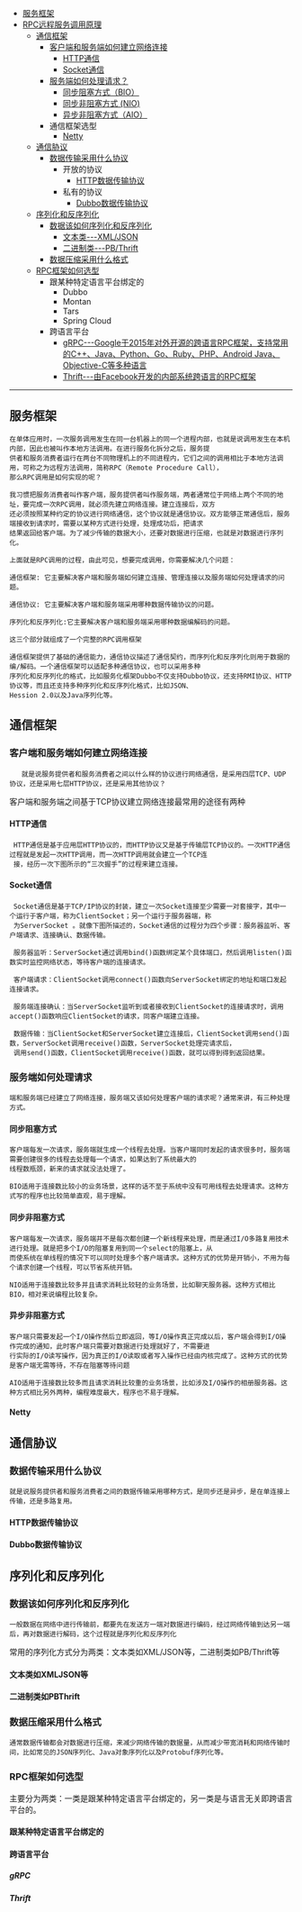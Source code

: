 
* [服务框架](#服务框架)
* [RPC远程服务调⽤原理]()
  * [通信框架](#通信框架)
    * [客户端和服务端如何建⽴⽹络连接](#客户端和服务端如何建⽴⽹络连接)
      * [HTTP通信](#HTTP通信)
      * [Socket通信](#Socket通信)
    * [服务端如何处理请求？](#服务端如何处理请求？)
      * [同步阻塞⽅式（BIO）](#同步阻塞⽅式)
      * [同步⾮阻塞⽅式 (NIO)](#同步⾮阻塞⽅式)
      * [异步⾮阻塞⽅式（AIO）](#异步⾮阻塞⽅式)
    * 通信框架选型
      * [Netty](#Netty)
  * [通信胁议](#通信胁议)
    * [数据传输采⽤什么协议](#数据传输采⽤什么协议)
      * 开放的协议
        * [HTTP数据传输协议](#HTTP数据传输协议)
      * 私有的协议
        * [Dubbo数据传输协议](#Dubbo数据传输协议)
  * [序列化和反序列化](#序列化和反序列化)
    * [数据该如何序列化和反序列化](#数据该如何序列化和反序列化)
      * [⽂本类---XML/JSON](#⽂本类如XMLJSON等)
      * [⼆进制类---PB/Thrift](#⼆进制类如PBThrift)
    * [ 数据压缩采⽤什么格式](#数据压缩采⽤什么格式)
  * [RPC框架如何选型](#RPC框架如何选型)
    * 跟某种特定语⾔平台绑定的
      * Dubbo
      * Montan
      * Tars
      * Spring Cloud
    * 跨语⾔平台
      * [gRPC---Google于2015年对外开源的跨语⾔RPC框架，⽀持常⽤的C++、Java、Python、Go、Ruby、PHP、Android
Java、Objective-C等多种语⾔](#gRPC)
      * [Thrift---由Facebook开发的内部系统跨语⾔的RPC框架](#Thrift)
---


## 服务框架

    
    在单体应⽤时，⼀次服务调⽤发⽣在同⼀台机器上的同⼀个进程内部，也就是说调⽤发⽣在本机内部，因此也被叫作本地⽅法调⽤。在进⾏服务化拆分之后，服务提
    供者和服务消费者运⾏在两台不同物理机上的不同进程内，它们之间的调⽤相⽐于本地⽅法调⽤，可称之为远程⽅法调⽤，简称RPC（Remote Procedure Call），
    那么RPC调⽤是如何实现的呢？
    
    我习惯把服务消费者叫作客户端，服务提供者叫作服务端，两者通常位于⽹络上两个不同的地址，要完成⼀次RPC调⽤，就必须先建⽴⽹络连接。建⽴连接后，双⽅
    还必须按照某种约定的协议进⾏⽹络通信，这个协议就是通信协议。双⽅能够正常通信后，服务端接收到请求时，需要以某种⽅式进⾏处理，处理成功后，把请求
    结果返回给客户端。为了减少传输的数据⼤⼩，还要对数据进⾏压缩，也就是对数据进⾏序列化。
    
    上⾯就是RPC调⽤的过程，由此可⻅，想要完成调⽤，你需要解决几个问题：
    
    通信框架: 它主要解决客户端和服务端如何建⽴连接、管理连接以及服务端如何处理请求的问题。
    
    通信协议: 它主要解决客户端和服务端采⽤哪种数据传输协议的问题。
    
    序列化和反序列化:它主要解决客户端和服务端采⽤哪种数据编解码的问题。
    
    这三个部分就组成了⼀个完整的RPC调⽤框架
    
    通信框架提供了基础的通信能⼒，通信协议描述了通信契约，⽽序列化和反序列化则⽤于数据的编/解码。⼀个通信框架可以适配多种通信协议，也可以采⽤多种
    序列化和反序列化的格式，⽐如服务化框架Dubbo不仅⽀持Dubbo协议，还⽀持RMI协议、HTTP协议等，⽽且还⽀持多种序列化和反序列化格式，⽐如JSON、
    Hession 2.0以及Java序列化等。

## 通信框架
### 客户端和服务端如何建⽴⽹络连接

       就是说服务提供者和服务消费者之间以什么样的协议进⾏⽹络通信，是采⽤四层TCP、UDP协议，还是采⽤七层HTTP协议，还是采⽤其他协议？

客户端和服务端之间基于TCP协议建⽴⽹络连接最常⽤的途径有两种    

#### HTTP通信

     HTTP通信是基于应⽤层HTTP协议的，⽽HTTP协议⼜是基于传输层TCP协议的。⼀次HTTP通信过程就是发起⼀次HTTP调⽤，⽽⼀次HTTP调⽤就会建⽴⼀个TCP连
     接，经历⼀次下图所示的“三次握⼿”的过程来建⽴连接。
     
#### Socket通信

     Socket通信是基于TCP/IP协议的封装，建⽴⼀次Socket连接⾄少需要⼀对套接字，其中⼀个运⾏于客户端，称为ClientSocket；另⼀个运⾏于服务器端，称
     为ServerSocket 。就像下图所描述的，Socket通信的过程分为四个步骤：服务器监听、客户端请求、连接确认、数据传输。
     
     服务器监听：ServerSocket通过调⽤bind()函数绑定某个具体端⼝，然后调⽤listen()函数实时监控⽹络状态，等待客户端的连接请求。

     客户端请求：ClientSocket调⽤connect()函数向ServerSocket绑定的地址和端⼝发起连接请求。
     
     服务端连接确认：当ServerSocket监听到或者接收到ClientSocket的连接请求时，调⽤accept()函数响应ClientSocket的请求，同客户端建⽴连接。

     数据传输：当ClientSocket和ServerSocket建⽴连接后，ClientSocket调⽤send()函数，ServerSocket调⽤receive()函数，ServerSocket处理完请求后，
     调⽤send()函数，ClientSocket调⽤receive()函数，就可以得到得到返回结果。

### 服务端如何处理请求

    端和服务端已经建⽴了⽹络连接，服务端⼜该如何处理客户端的请求呢？通常来讲，有三种处理⽅式。

#### 同步阻塞⽅式

    客户端每发⼀次请求，服务端就⽣成⼀个线程去处理。当客户端同时发起的请求很多时，服务端需要创建很多的线程去处理每⼀个请求，如果达到了系统最⼤的
    线程数瓶颈，新来的请求就没法处理了。
    
    BIO适⽤于连接数⽐较⼩的业务场景，这样的话不⾄于系统中没有可⽤线程去处理请求。这种⽅式写的程序也⽐较简单直观，易于理解。

    
#### 同步⾮阻塞⽅式 

    客户端每发⼀次请求，服务端并不是每次都创建⼀个新线程来处理，⽽是通过I/O多路复⽤技术进⾏处理。就是把多个I/O的阻塞复⽤到同⼀个select的阻塞上，从
    ⽽使系统在单线程的情况下可以同时处理多个客户端请求。这种⽅式的优势是开销⼩，不⽤为每个请求创建⼀个线程，可以节省系统开销。
    
    NIO适⽤于连接数⽐较多并且请求消耗⽐较轻的业务场景，⽐如聊天服务器。这种⽅式相⽐BIO，相对来说编程⽐较复杂。
    
#### 异步⾮阻塞⽅式

    客户端只需要发起⼀个I/O操作然后⽴即返回，等I/O操作真正完成以后，客户端会得到I/O操作完成的通知，此时客户端只需要对数据进⾏处理就好了，不需要进
    ⾏实际的I/O读写操作，因为真正的I/O读取或者写⼊操作已经由内核完成了。这种⽅式的优势是客户端⽆需等待，不存在阻塞等待问题

    AIO适⽤于连接数⽐较多⽽且请求消耗⽐较重的业务场景，⽐如涉及I/O操作的相册服务器。这种⽅式相⽐另外两种，编程难度最⼤，程序也不易于理解。

#### Netty


## 通信胁议
### 数据传输采⽤什么协议
    
    就是说服务提供者和服务消费者之间的数据传输采⽤哪种⽅式，是同步还是异步，是在单连接上传输，还是多路复⽤。

#### HTTP数据传输协议

#### Dubbo数据传输协议
    

## 序列化和反序列化
### 数据该如何序列化和反序列化

    ⼀般数据在⽹络中进⾏传输前，都要先在发送⽅⼀端对数据进⾏编码，经过⽹络传输到达另⼀端后，再对数据进⾏解码，这个过程就是序列化和反序列化

常⽤的序列化⽅式分为两类：⽂本类如XML/JSON等，⼆进制类如PB/Thrift等

#### ⽂本类如XMLJSON等

#### ⼆进制类如PBThrift



### 数据压缩采⽤什么格式

    通常数据传输都会对数据进⾏压缩，来减少⽹络传输的数据量，从⽽减少带宽消耗和⽹络传输时间，⽐如常⻅的JSON序列化、Java对象序列化以及Protobuf序列化等。


### RPC框架如何选型

主要分为两类：⼀类是跟某种特定语⾔平台绑定的，另⼀类是与语⾔⽆关即跨语⾔平台的。

#### 跟某种特定语⾔平台绑定的


#### 跨语⾔平台

##### gRPC

##### Thrift
    
    
    

    
    
    
